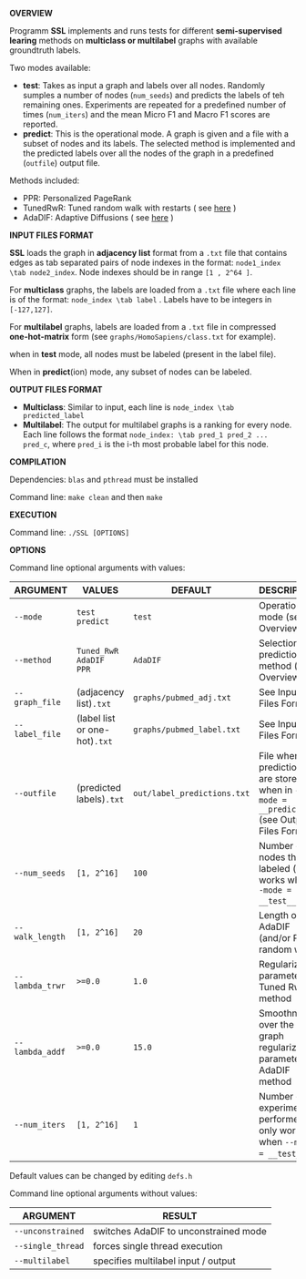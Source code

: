 __OVERVIEW__

Programm __SSL__ implements and runs tests for different __semi-supervised learing__ methods on __multiclass or multilabel__ graphs with available groundtruth labels. 

Two modes available:
- __test__: Takes as input a graph and labels over all nodes. Randomly sumples a number of nodes (`num_seeds`) and predicts the labels of teh remaining ones. Experiments are repeated for a predefined number of times (`num_iters`) and the mean Micro F1 and Macro F1 scores are reported.
- __predict__: This is the operational mode. A graph is given and a file with a subset of nodes and its labels. The selected method is implemented and the predicted labels over all the nodes of the graph in a predefined (`outfile`) output file. 		

Methods included:
- PPR: Personalized PageRank
- TunedRwR: Tuned random walk with restarts ( see [here](https://experts.umn.edu/ws/portalfiles/portal/99184908)  )
- AdaDIF: Adaptive Diffusions ( see [here](https://arxiv.org/pdf/1804.02081.pdf) )
	

__INPUT FILES FORMAT__

__SSL__ loads the graph in __adjacency list__ format from a `.txt` file that contains edges as tab separated pairs of node indexes in the format: `node1_index \tab node2_index`. Node indexes should be in range `[1 , 2^64 ]`. 

For __multiclass__ graphs, the labels are loaded from a `.txt` file where each line is of the format: `node_index \tab label` . Labels have to be integers in `[-127,127]`. 

For __multilabel__ graphs, labels are loaded from a `.txt` file in compressed __one-hot-matrix__ form (see `graphs/HomoSapiens/class.txt` for example).

when in __test__ mode, all nodes must be labeled (present in the label file). 

When in __predict__(ion) mode, any subset of nodes can be labeled.  

__OUTPUT FILES FORMAT__

- __Multiclass__: Similar to input, each line is `node_index \tab predicted_label`
- __Multilabel__: The output for multilabel graphs is a ranking for every node. Each line follows the format `node_index: \tab pred_1 pred_2 ... pred_c`, where `pred_i` is the i-th most probable label for this node.

__COMPILATION__

Dependencies: `blas` and `pthread`  must be installed

Command line: `make clean` and then `make`

__EXECUTION__
		      	 
Command line: `./SSL [OPTIONS]`

__OPTIONS__

Command line optional arguments with values:

ARGUMENT | VALUES | DEFAULT | DESCRIPTION
-------- | ------ | ------- | -----------
`--mode` |  `test` <br/> `predict`| `test` | Operational mode (see Overview)    	
`--method` |  `Tuned_RwR` <br/> `AdaDIF` <br/> `PPR`| `AdaDIF` | Selection of prediction method (see Overview)   	
`--graph_file` | (adjacency list)`.txt` | `graphs/pubmed_adj.txt` | See Input Files Format
`--label_file` | (label list or one-hot)`.txt` | `graphs/pubmed_label.txt` | See Input Files Format
`--outfile` | (predicted labels)`.txt` | `out/label_predictions.txt` | File where predictions are stored when in `--mode = __predict__` (see Output Files Format)
`--num_seeds` | `[1, 2^16]` | `100` | Number of nodes that are labeled ( only works when `--mode = __test__` )
`--walk_length` | `[1, 2^16]` | `20` | Length of AdaDIF (and/or PPR) random walk.
`--lambda_trwr` | `>=0.0` | `1.0` | Regularization parameter for Tuned RwR method 
`--lambda_addf` | `>=0.0` | `15.0` | Smoothness over the graph regularization parameter for AdaDIF method  
`--num_iters` | `[1, 2^16]` | `1` | Number of experiments performed ( only works when `--mode = __test__` )

Default values can be changed by editing `defs.h`

Command line optional arguments without values:

ARGUMENT | RESULT
-------- | ------
`--unconstrained` | switches AdaDIF to unconstrained mode
`--single_thread` | forces single thread execution
`--multilabel` | specifies multilabel input / output















